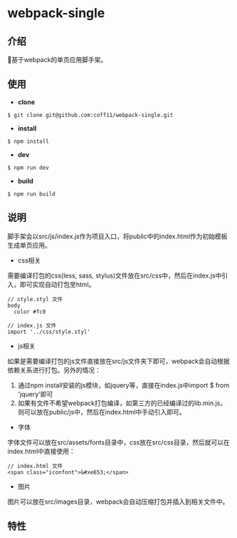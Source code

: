 # webpack-single

## 介绍
🚀基于webpack的单页应用脚手架。


## 使用

- **clone**
```
$ git clone git@github.com:coff11/webpack-single.git
```

- **install**
```
$ npm install
```

- **dev**
```
$ npm run dev
```

- **build**
```
$ npm run build
```

## 说明

脚手架会以src/js/index.js作为项目入口，将public中的index.html作为初始模板生成单页应用。

- css相关

需要编译打包的css(less, sass, stylus)文件放在src/css中，然后在index.js中引入，即可实现自动打包至html。
```
// style.styl 文件
body
  color #fc0

// index.js 文件
import '../css/style.styl'

```

- js相关

如果是需要编译打包的js文件直接放在src/js文件夹下即可，webpack会自动根据依赖关系进行打包。另外的情况：
  1. 通过npm install安装的js模块，如jquery等，直接在index.js中import $ from 'jquery'即可
  2. 如果有文件不希望webpack打包编译，如第三方的已经编译过的lib.min.js，则可以放在public/js中，然后在index.html中手动引入即可。

- 字体

字体文件可以放在src/assets/fonts目录中，css放在src/css目录，然后就可以在index.html中直接使用：
```
// index.html 文件
<span class="iconfont">&#xe653;</span>

```

- 图片

图片可以放在src/images目录，webpack会自动压缩打包并插入到相关文件中。

## 特性

